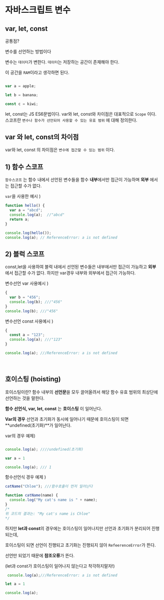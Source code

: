 # 자바스크립트 변수

## var, let, const

공통점?

변수를 선언하는 방법이다

변수는 `데이터`가 변한다. `데이터`는 저장하는 공간이 존재해야 한다.

이 공간을 `RAM`이라고 생각하면 된다.

```jsx

var a = apple;

let b = banana;

const c = kiwi;

```

let, const는 JS ES6문법이다.
var와 let, const와 차이점은 대표적으로 `Scope` 이다.
스코프란 `변수나 함수가 선언되어 사용할 수 있는 유효 범위` 에 대해 정의한다.



## var 와 let, const의 차이점 

var와 let, const 의 차이점은 `변수에 접근할 수 있는 범위` 이다. 


## 1) 함수 스코프 

`함수스코프` 는 함수 내에서 선언된 변수들을 함수 **내부**에서만 접근이 가능하며 **외부** 에서는 접근할 수가 없다. 

`var`을 사용한 예시 ) 

```jsx
function hello() {
  var a = "abcd";
  console.log(a);  //"abcd"
  return a;
}

console.log(hello()); 
console.log(a); // ReferenceError: a is not defined

```

## 2) 블럭 스코프

const,let을 사용하여 블럭 내에서 선언된 변수들은 내부에서만 접근이 가능하고 **외부**에서 접근할 수가 없다.
하지만 var경우 내부와 외부에서 접근이 가능하다.

변수선언 var 사용예시 )

```jsx
{
  var b = "456";
  console.log(b); ///"456"
}
console.log(b); ///"456"
```


변수선언 const 사용예시 )

```jsx
{
  const a = "123";
  console.log(a); ///"123"
}

console.log(a); ///ReferenceError: a is not defined

```

<br>

## 호이스팅 (hoisting)
 
호이스팅이란? 함수 내부의 **선언문**을 모두 끌어올려서 해당 함수 유효 범위의 최상단에 선언하는 것을 말한다.

**함수 선언식, var, let, const** 는 **호이스팅** 이 일어난다. 

**Var의 경우** 선언과 초기화가 동시에 일어나기 때문에 호이스팅이 되면 **undefined(초기화)**가 일어난다. 


var의 경우 예제)

```jsx

console.log(a); ////undefined(초기화)

var a = 1

console.log(a); /// 1 

```



함수선언식 경우 예제
)

```jsx
catName("Chloe"); ///함수호출이 먼저 일어난다

function catName(name) {
  console.log("My cat's name is " + name);
}
/*
위 코드의 결과는: "My cat's name is Chloe" 
*/
```


하지만 **let과 const**의 경우에는 호이스팅이 일어나지만 선언과 초기화가 분리되어 진행되는데,

호이스팅이 되면 선언이 진행되고 초기화는 진행되지 않아 `RefeerenceError`가 뜬다. 

선언만 되었기 때문에 **참조오류**가 뜬다. 

(let과 const가 호이스팅이 일어나지 않는다고 착각하지말자!)

```jsx
 console.log(a);///ReferenceError: a is not defined

let a = 1

console.log(a);
```



